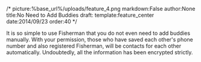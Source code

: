 /*
picture:%base_url%/uploads/feature_4.png
markdown:False
author:None
title:No Need to Add Buddies
draft:
template:feature_center
date:2014/09/23
order:40
*/
<p>It is so simple to use Fisherman that you do not even need to add buddies manually. With your permission, those who have saved each other's phone number and also registered Fisherman, will be contacts for each other automatically. Undoubtedly, all the information has been encrypted strictly.</p>
